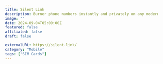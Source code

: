 ```yaml
---
title: Silent Link
description: Burner phone numbers instantly and privately on any modern eSIM-compatible smartphone.
image: ""
date: 2024-09-04T05:00:00Z
featured: false
affiliated: false
draft: false

externalURL: https://silent.link/
category: "Mobile"
tags: ["SIM Cards"]
---
```

